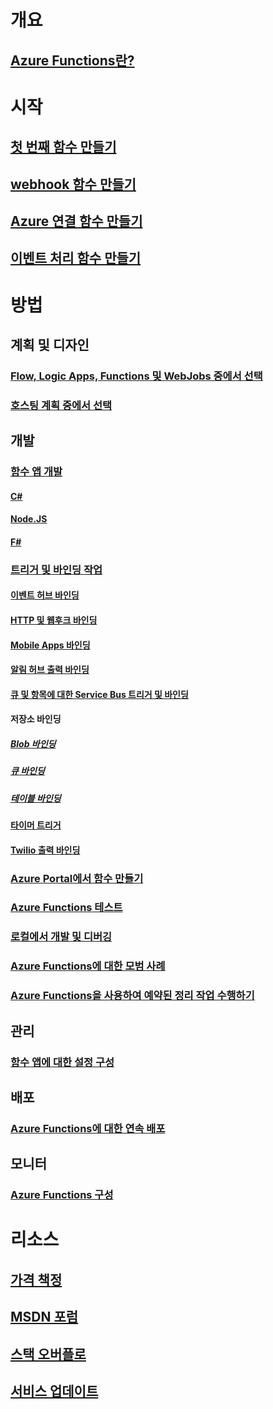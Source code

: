# 개요
## [Azure Functions란?](functions-overview.md)
# 시작
## [첫 번째 함수 만들기](functions-create-first-azure-function.md)
## [webhook 함수 만들기](functions-create-a-web-hook-or-api-function.md)
## [Azure 연결 함수 만들기](functions-create-an-azure-connected-function.md)
## [이벤트 처리 함수 만들기](functions-create-an-event-processing-function.md)
# 방법
## 계획 및 디자인
### [Flow, Logic Apps, Functions 및 WebJobs 중에서 선택](functions-compare-logic-apps-ms-flow-webjobs.md)
### [호스팅 계획 중에서 선택](functions-scale.md)

## 개발
### [함수 앱 개발](functions-reference.md)
#### [C#](functions-reference-csharp.md)
#### [Node.JS](functions-reference-node.md)
#### [F#](functions-reference-fsharp.md)
### [트리거 및 바인딩 작업](functions-triggers-bindings.md)
#### [이벤트 허브 바인딩](functions-bindings-event-hubs.md)
#### [HTTP 및 웹후크 바인딩](functions-bindings-http-webhook.md)
#### [Mobile Apps 바인딩](functions-bindings-mobile-apps.md)
#### [알림 허브 출력 바인딩](functions-bindings-notification-hubs.md)
#### [큐 및 항목에 대한 Service Bus 트리거 및 바인딩](functions-bindings-service-bus.md)
#### 저장소 바인딩
##### [Blob 바인딩](functions-bindings-storage-blob.md)
##### [큐 바인딩](functions-bindings-storage-queue.md)
##### [테이블 바인딩](functions-bindings-storage-table.md)
#### [타이머 트리거](functions-bindings-timer.md)
#### [Twilio 출력 바인딩](functions-bindings-twilio.md)
### [Azure Portal에서 함수 만들기](functions-create-first-azure-function-azure-portal.md)
### [Azure Functions 테스트](functions-test-a-function.md)
### [로컬에서 개발 및 디버깅](functions-run-local.md)
### [Azure Functions에 대한 모범 사례](functions-best-practices.md)
### [Azure Functions을 사용하여 예약된 정리 작업 수행하기](functions-scenario-database-table-cleanup.md)

## 관리
### [함수 앱에 대한 설정 구성](functions-how-to-use-azure-function-app-settings.md)

## 배포
### [Azure Functions에 대한 연속 배포](functions-continuous-deployment.md)

## 모니터
### [Azure Functions 구성](functions-monitoring.md)

# 리소스
## [가격 책정](https://azure.microsoft.com/pricing/details/functions/)  
## [MSDN 포럼](https://social.msdn.microsoft.com/Forums/en-US/home?forum=AzureFunctions)
## [스택 오버플로](http://stackoverflow.com/questions/tagged/azure-functions)
## [서비스 업데이트](https://azure.microsoft.com/en-us/updates/?product=functions&updatetype=&platform=)


<!--HONumber=Nov16_HO4-->


